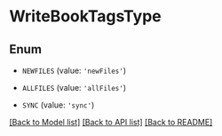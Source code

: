 # WriteBookTagsType


## Enum

* `NEWFILES` (value: `'newFiles'`)

* `ALLFILES` (value: `'allFiles'`)

* `SYNC` (value: `'sync'`)

[[Back to Model list]](../README.md#documentation-for-models) [[Back to API list]](../README.md#documentation-for-api-endpoints) [[Back to README]](../README.md)


